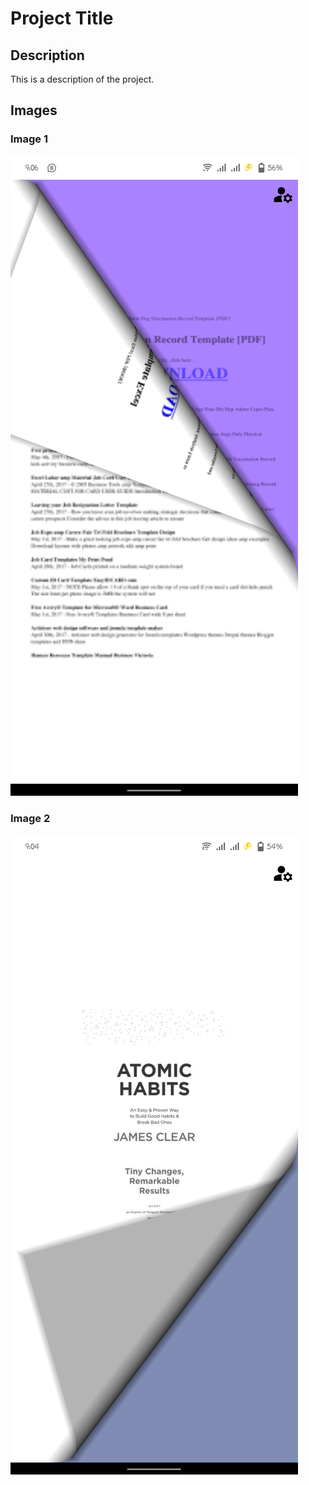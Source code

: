 # Project Title

## Description
This is a description of the project.

## Images
### Image 1
![Curl page](git_img1.jpeg)

### Image 2
![Curl page](git_img2.jpeg)
